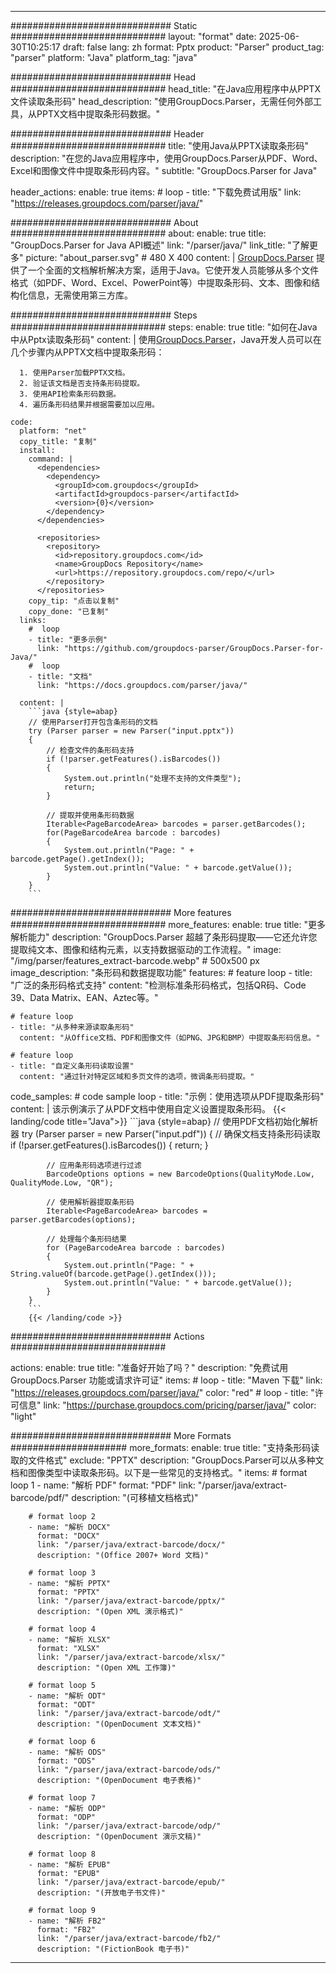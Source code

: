 


---
############################# Static ############################
layout: "format"
date:  2025-06-30T10:25:17
draft: false
lang: zh
format: Pptx
product: "Parser"
product_tag: "parser"
platform: "Java"
platform_tag: "java"

############################# Head ############################
head_title: "在Java应用程序中从PPTX文件读取条形码"
head_description: "使用GroupDocs.Parser，无需任何外部工具，从PPTX文档中提取条形码数据。"

############################# Header ############################
title: "使用Java从PPTX读取条形码" 
description: "在您的Java应用程序中，使用GroupDocs.Parser从PDF、Word、Excel和图像文件中提取条形码内容。"
subtitle: "GroupDocs.Parser for Java" 

header_actions:
  enable: true
  items:
    #  loop
    - title: "下载免费试用版"
      link: "https://releases.groupdocs.com/parser/java/"
      
############################# About ############################
about:
    enable: true
    title: "GroupDocs.Parser for Java API概述"
    link: "/parser/java/"
    link_title: "了解更多"
    picture: "about_parser.svg" # 480 X 400
    content: |
       [GroupDocs.Parser](/parser/java/) 提供了一个全面的文档解析解决方案，适用于Java。它使开发人员能够从多个文件格式（如PDF、Word、Excel、PowerPoint等）中提取条形码、文本、图像和结构化信息，无需使用第三方库。

############################# Steps ############################
steps:
    enable: true
    title: "如何在Java中从Pptx读取条形码"
    content: |
      使用[GroupDocs.Parser](/parser/java/)，Java开发人员可以在几个步骤内从PPTX文档中提取条形码：
      
      1. 使用Parser加载PPTX文档。
      2. 验证该文档是否支持条形码提取。
      3. 使用API检索条形码数据。
      4. 遍历条形码结果并根据需要加以应用。
   
    code:
      platform: "net"
      copy_title: "复制"
      install:
        command: |
          <dependencies>
            <dependency>
              <groupId>com.groupdocs</groupId>
              <artifactId>groupdocs-parser</artifactId>
              <version>{0}</version>
            </dependency>
          </dependencies>

          <repositories>
            <repository>
              <id>repository.groupdocs.com</id>
              <name>GroupDocs Repository</name>
              <url>https://repository.groupdocs.com/repo/</url>
            </repository>
          </repositories>
        copy_tip: "点击以复制"
        copy_done: "已复制"
      links:
        #  loop
        - title: "更多示例"
          link: "https://github.com/groupdocs-parser/GroupDocs.Parser-for-Java/"
        #  loop
        - title: "文档"
          link: "https://docs.groupdocs.com/parser/java/"
          
      content: |
        ```java {style=abap}
        // 使用Parser打开包含条形码的文档
        try (Parser parser = new Parser("input.pptx"))
        {
            // 检查文件的条形码支持
            if (!parser.getFeatures().isBarcodes())
            {
                System.out.println("处理不支持的文件类型");
                return;
            }

            // 提取并使用条形码数据
            Iterable<PageBarcodeArea> barcodes = parser.getBarcodes();
            for(PageBarcodeArea barcode : barcodes)
            {
                System.out.println("Page: " + barcode.getPage().getIndex());
                System.out.println("Value: " + barcode.getValue());
            }
        }
        ```            

############################# More features ############################
more_features:
  enable: true
  title: "更多解析能力"
  description: "GroupDocs.Parser 超越了条形码提取——它还允许您提取纯文本、图像和结构元素，以支持数据驱动的工作流程。"
  image: "/img/parser/features_extract-barcode.webp" # 500x500 px
  image_description: "条形码和数据提取功能"
  features:
    # feature loop
    - title: "广泛的条形码格式支持"
      content: "检测标准条形码格式，包括QR码、Code 39、Data Matrix、EAN、Aztec等。"

    # feature loop
    - title: "从多种来源读取条形码"
      content: "从Office文档、PDF和图像文件（如PNG、JPG和BMP）中提取条形码信息。"

    # feature loop
    - title: "自定义条形码读取设置"
      content: "通过针对特定区域和多页文件的选项，微调条形码提取。"
      
  code_samples:
    # code sample loop
    - title: "示例：使用选项从PDF提取条形码"
      content: |
        该示例演示了从PDF文档中使用自定义设置提取条形码。
        {{< landing/code title="Java">}}
        ```java {style=abap}
        //  使用PDF文档初始化解析器
        try (Parser parser = new Parser("input.pdf"))
        {
            // 确保文档支持条形码读取
            if (!parser.getFeatures().isBarcodes())
            {
                return;
            }

            // 应用条形码选项进行过滤
            BarcodeOptions options = new BarcodeOptions(QualityMode.Low, QualityMode.Low, "QR");

            // 使用解析器提取条形码
            Iterable<PageBarcodeArea> barcodes = parser.getBarcodes(options);

            // 处理每个条形码结果
            for (PageBarcodeArea barcode : barcodes)
            {
                System.out.println("Page: " + String.valueOf(barcode.getPage().getIndex()));
                System.out.println("Value: " + barcode.getValue());
            }
        }
        ```
        {{< /landing/code >}}


############################# Actions ############################

actions:
  enable: true
  title: "准备好开始了吗？"
  description: "免费试用 GroupDocs.Parser 功能或请求许可证"
  items:
    #  loop
    - title: "Maven 下载"
      link: "https://releases.groupdocs.com/parser/java/"
      color: "red"
        #  loop
    - title: "许可信息"
      link: "https://purchase.groupdocs.com/pricing/parser/java/"
      color: "light"


############################# More Formats #####################
more_formats:
    enable: true
    title: "支持条形码读取的文件格式"
    exclude: "PPTX"
    description: "GroupDocs.Parser可以从多种文档和图像类型中读取条形码。以下是一些常见的支持格式。"
    items: 
        # format loop 1
        - name: "解析 PDF"
          format: "PDF"
          link: "/parser/java/extract-barcode/pdf/"
          description: "(可移植文档格式)"
          
        # format loop 2
        - name: "解析 DOCX"
          format: "DOCX"
          link: "/parser/java/extract-barcode/docx/"
          description: "(Office 2007+ Word 文档)"
          
        # format loop 3
        - name: "解析 PPTX"
          format: "PPTX"
          link: "/parser/java/extract-barcode/pptx/"
          description: "(Open XML 演示格式)"
          
        # format loop 4
        - name: "解析 XLSX"
          format: "XLSX"
          link: "/parser/java/extract-barcode/xlsx/"
          description: "(Open XML 工作簿)"
          
        # format loop 5
        - name: "解析 ODT"
          format: "ODT"
          link: "/parser/java/extract-barcode/odt/"
          description: "(OpenDocument 文本文档)"
          
        # format loop 6
        - name: "解析 ODS"
          format: "ODS"
          link: "/parser/java/extract-barcode/ods/"
          description: "(OpenDocument 电子表格)"
          
        # format loop 7
        - name: "解析 ODP"
          format: "ODP"
          link: "/parser/java/extract-barcode/odp/"
          description: "(OpenDocument 演示文稿)"
          
        # format loop 8
        - name: "解析 EPUB"
          format: "EPUB"
          link: "/parser/java/extract-barcode/epub/"
          description: "(开放电子书文件)"
          
        # format loop 9
        - name: "解析 FB2"
          format: "FB2"
          link: "/parser/java/extract-barcode/fb2/"
          description: "(FictionBook 电子书)"
         
          

---